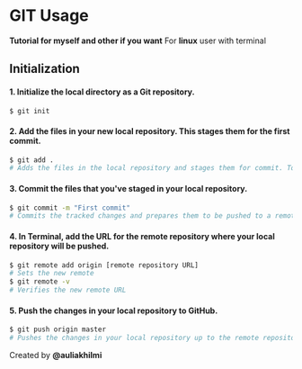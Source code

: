 # GIT Usage
**Tutorial for myself and other if you want**
For **linux** user with terminal

## Initialization
#### 1. Initialize the local directory as a Git repository.
```sh
$ git init
```
#### 2. Add the files in your new local repository. This stages them for the first commit.
```sh
$ git add .
# Adds the files in the local repository and stages them for commit. To unstage a file, use 'git reset HEAD YOUR-FILE'.
```
#### 3. Commit the files that you've staged in your local repository.
```sh
$ git commit -m "First commit"
# Commits the tracked changes and prepares them to be pushed to a remote repository. To remove this commit and modify the file, use 'git reset --soft HEAD~1' and commit and add the file again.
```

#### 4. In Terminal, add the URL for the remote repository where your local repository will be pushed.
```sh
$ git remote add origin [remote repository URL]
# Sets the new remote
$ git remote -v
# Verifies the new remote URL
```
#### 5. Push the changes in your local repository to GitHub.
```sh
$ git push origin master
# Pushes the changes in your local repository up to the remote repository you specified as the origin
```

Created by **@auliakhilmi**
